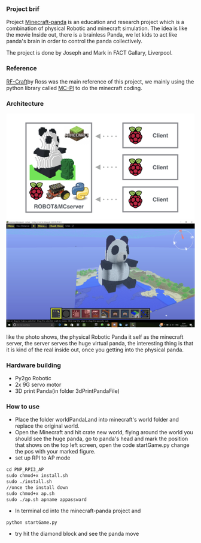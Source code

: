 ### Project brif

Project [Minecraft-panda](https://www.youtube.com/watch?v=pWAI-8pQspk) is an education and research project which is a combination of physical Robotic and minecraft simulation. The idea is like the movie Inside out, there is a brainless Panda, we let kids to act like panda's brain in order to control the panda collectively.

The project is done by Joseph and Mark in FACT Gallary, Liverpool.

### Reference

[RF-Craft](https://github.com/cheapjack/RF-Craft)by Ross was the main reference of this project, we mainly using the python library called [MC-PI](https://github.com/martinohanlon/mcpi) to do the minecraft coding.

### Architecture
![Image](/img/MinecraftPanda.003.jpeg)
![Image](/img/MinecraftPanda.006.jpeg)

like the photo shows, the physical Robotic Panda it self as the minecraft server, the server serves the huge virtual panda, the interesting thing is that it is kind of the real inside out, once you getting into the physical panda.

### Hardware building
- Py2go Robotic
- 2x 9G servo motor
- 3D print Panda(in folder 3dPrintPandaFile)

### How to use
- Place the folder worldPandaLand into minecraft's world folder and replace the original world.
- Open the Minecraft and hit crate new world, flying around the world you should see the huge panda, go to panda's head and mark the position that shows on the top left screen, open the code startGame.py change the pos with your marked figure.
- set up RPI to AP mode

```
cd PNP_RPI3_AP
sudo chmod+x install.sh
sudo ./install.sh
//once the install down
sudo chmod+x ap.sh
sudo ./ap.sh apname appassward
```

- In terminal cd into the minecraft-panda project and 

```
python startGame.py
```

- try hit the diamond block and see the panda move



